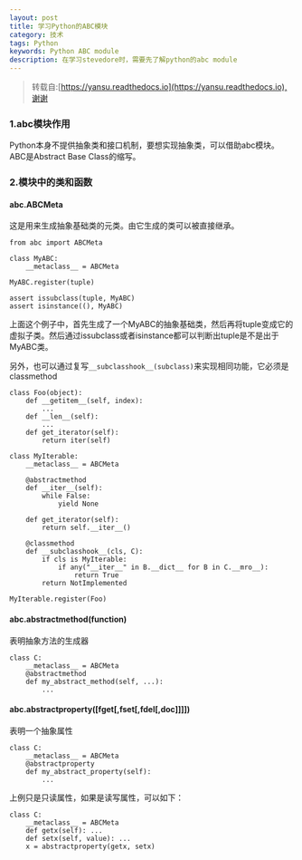 ```yaml
---
layout: post
title: 学习Python的ABC模块
category: 技术
tags: Python
keywords: Python ABC module
description: 在学习stevedore时，需要先了解python的abc module
---
```

>转载自:[https://yansu.readthedocs.io](https://yansu.readthedocs.io),谢谢

### 1.abc模块作用
Python本身不提供抽象类和接口机制，要想实现抽象类，可以借助abc模块。ABC是Abstract Base Class的缩写。

### 2.模块中的类和函数
#### abc.ABCMeta
这是用来生成抽象基础类的元类。由它生成的类可以被直接继承。

    from abc import ABCMeta

    class MyABC:
        __metaclass__ = ABCMeta

    MyABC.register(tuple)

    assert issubclass(tuple, MyABC)
    assert isinstance((), MyABC)

上面这个例子中，首先生成了一个MyABC的抽象基础类，然后再将tuple变成它的虚拟子类。然后通过issubclass或者isinstance都可以判断出tuple是不是出于MyABC类。

另外，也可以通过复写`__subclasshook__(subclass)`来实现相同功能，它必须是classmethod

    class Foo(object):
        def __getitem__(self, index):
            ...
        def __len__(self):
            ...
        def get_iterator(self):
            return iter(self)

    class MyIterable:
        __metaclass__ = ABCMeta

        @abstractmethod
        def __iter__(self):
            while False:
                yield None

        def get_iterator(self):
            return self.__iter__()

        @classmethod
        def __subclasshook__(cls, C):
            if cls is MyIterable:
                if any("__iter__" in B.__dict__ for B in C.__mro__):
                    return True
            return NotImplemented

    MyIterable.register(Foo)

#### abc.abstractmethod(function)
表明抽象方法的生成器

    class C:
        __metaclass__ = ABCMeta
        @abstractmethod
        def my_abstract_method(self, ...):
            ...

#### abc.abstractproperty([fget[,fset[,fdel[,doc]]]])
表明一个抽象属性

    class C:
        __metaclass__ = ABCMeta
        @abstractproperty
        def my_abstract_property(self):
            ...

上例只是只读属性，如果是读写属性，可以如下：

    class C:
        __metaclass__ = ABCMeta
        def getx(self): ...
        def setx(self, value): ...
        x = abstractproperty(getx, setx)